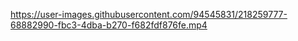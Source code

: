 

https://user-images.githubusercontent.com/94545831/218259777-68882990-fbc3-4dba-b270-f682fdf876fe.mp4

